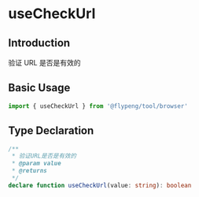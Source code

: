 # useCheckUrl

## Introduction

验证 URL 是否是有效的

## Basic Usage

```ts
import { useCheckUrl } from '@flypeng/tool/browser'
```

## Type Declaration

```ts
/**
 * 验证URL是否是有效的
 * @param value
 * @returns
 */
declare function useCheckUrl(value: string): boolean
```
